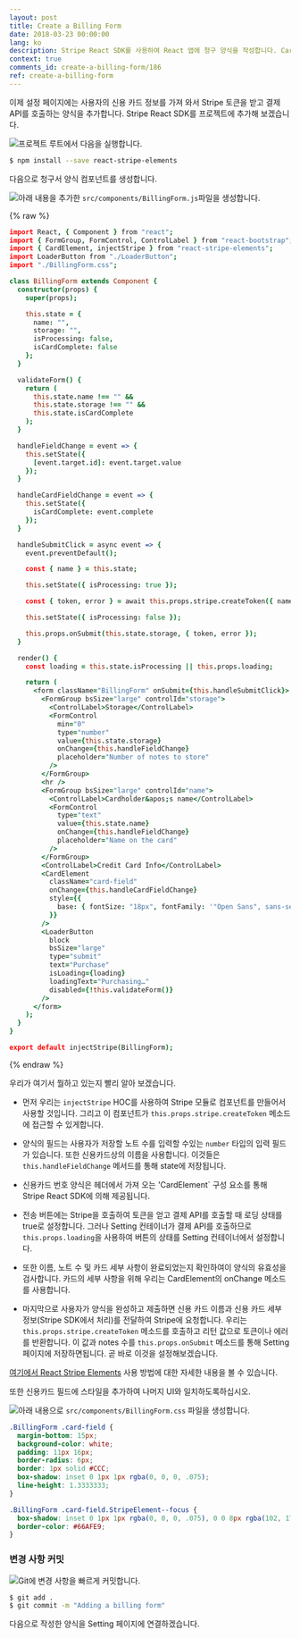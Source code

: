 ```yaml
---
layout: post
title: Create a Billing Form
date: 2018-03-23 00:00:00
lang: ko
description: Stripe React SDK를 사용하여 React 앱에 청구 양식을 작성합니다. CardElement를 사용하여 사용자가 신용 카드 세부 정보를 입력하도록하고 createToken 메소드를 호출하여 serverless billing API에 전달할 수있는 토큰을 생성합니다. 
context: true
comments_id: create-a-billing-form/186
ref: create-a-billing-form
---
```


이제 설정 페이지에는 사용자의 신용 카드 정보를 가져 와서 Stripe 토큰을 받고 결제 API를 호출하는 양식을 추가합니다. Stripe React SDK를 프로젝트에 추가해 보겠습니다.

<img class="code-marker" src="/assets/s.png" />프로젝트 루트에서 다음을 실행합니다.

``` bash
$ npm install --save react-stripe-elements
```

다음으로 청구서 양식 컴포넌트를 생성합니다.

<img class="code-marker" src="/assets/s.png" />아래 내용을 추가한 `src/components/BillingForm.js`파일을 생성합니다.

{% raw %}
``` coffee
import React, { Component } from "react";
import { FormGroup, FormControl, ControlLabel } from "react-bootstrap";
import { CardElement, injectStripe } from "react-stripe-elements";
import LoaderButton from "./LoaderButton";
import "./BillingForm.css";

class BillingForm extends Component {
  constructor(props) {
    super(props);

    this.state = {
      name: "",
      storage: "",
      isProcessing: false,
      isCardComplete: false
    };
  }

  validateForm() {
    return (
      this.state.name !== "" &&
      this.state.storage !== "" &&
      this.state.isCardComplete
    );
  }

  handleFieldChange = event => {
    this.setState({
      [event.target.id]: event.target.value
    });
  }

  handleCardFieldChange = event => {
    this.setState({
      isCardComplete: event.complete
    });
  }

  handleSubmitClick = async event => {
    event.preventDefault();

    const { name } = this.state;

    this.setState({ isProcessing: true });

    const { token, error } = await this.props.stripe.createToken({ name });

    this.setState({ isProcessing: false });

    this.props.onSubmit(this.state.storage, { token, error });
  }

  render() {
    const loading = this.state.isProcessing || this.props.loading;

    return (
      <form className="BillingForm" onSubmit={this.handleSubmitClick}>
        <FormGroup bsSize="large" controlId="storage">
          <ControlLabel>Storage</ControlLabel>
          <FormControl
            min="0"
            type="number"
            value={this.state.storage}
            onChange={this.handleFieldChange}
            placeholder="Number of notes to store"
          />
        </FormGroup>
        <hr />
        <FormGroup bsSize="large" controlId="name">
          <ControlLabel>Cardholder&apos;s name</ControlLabel>
          <FormControl
            type="text"
            value={this.state.name}
            onChange={this.handleFieldChange}
            placeholder="Name on the card"
          />
        </FormGroup>
        <ControlLabel>Credit Card Info</ControlLabel>
        <CardElement
          className="card-field"
          onChange={this.handleCardFieldChange}
          style={{
            base: { fontSize: "18px", fontFamily: '"Open Sans", sans-serif' }
          }}
        />
        <LoaderButton
          block
          bsSize="large"
          type="submit"
          text="Purchase"
          isLoading={loading}
          loadingText="Purchasing…"
          disabled={!this.validateForm()}
        />
      </form>
    );
  }
}

export default injectStripe(BillingForm);
```
{% endraw %}

우리가 여기서 뭘하고 있는지 빨리 알아 보겠습니다.

- 먼저 우리는 `injectStripe` HOC를 사용하여 Stripe 모듈로 컴포넌트를 만들어서 사용할 것입니다. 그리고 이 컴포넌트가 `this.props.stripe.createToken` 메소드에 접근할 수 있게합니다.

- 양식의 필드는 사용자가 저장할 노트 수를 입력할 수있는 `number` 타입의 입력 필드가 있습니다. 또한 신용카드상의 이름을 사용합니다. 이것들은 `this.handleFieldChange` 메서드를 통해 state에 저장됩니다.

- 신용카드 번호 양식은 헤더에서 가져 오는 'CardElement` 구성 요소를 통해 Stripe React SDK에 의해 제공됩니다.

- 전송 버튼에는 Stripe을 호출하여 토큰을 얻고 결제 API를 호출할 때 로딩 상태를 true로 설정합니다. 그러나 Setting 컨테이너가 결제 API를 호출하므로 `this.props.loading`을 사용하여 버튼의 상태를 Setting 컨테이너에서 설정합니다.

- 또한 이름, 노트 수 및 카드 세부 사항이 완료되었는지 확인하여이 양식의 유효성을 검사합니다. 카드의 세부 사항을 위해 우리는 CardElement의 onChange 메소드를 사용합니다.

- 마지막으로 사용자가 양식을 완성하고 제출하면 신용 카드 이름과 신용 카드 세부 정보(Stripe SDK에서 처리)를 전달하여 Stripe에 요청합니다. 우리는 `this.props.stripe.createToken` 메소드를 호출하고 리턴 값으로 토큰이나 에러를 반환합니다. 이 값과 notes 수를 `this.props.onSubmit` 메소드를 통해 Setting 페이지에 저장하면됩니다. 곧 바로 이것을 설정해보겠습니다.

[여기에서 React Stripe Elements](https://github.com/stripe/react-stripe-elements) 사용 방법에 대한 자세한 내용을 볼 수 있습니다.

또한 신용카드 필드에 스타일을 추가하여 나머지 UI와 일치하도록하십시오.

<img class="code-marker" src="/assets/s.png" />아래 내용으로 `src/components/BillingForm.css` 파일을 생성합니다.

``` css
.BillingForm .card-field {
  margin-bottom: 15px;
  background-color: white;
  padding: 11px 16px;
  border-radius: 6px;
  border: 1px solid #CCC;
  box-shadow: inset 0 1px 1px rgba(0, 0, 0, .075);
  line-height: 1.3333333;
}

.BillingForm .card-field.StripeElement--focus {
  box-shadow: inset 0 1px 1px rgba(0, 0, 0, .075), 0 0 8px rgba(102, 175, 233, .6);
  border-color: #66AFE9;
}
```

### 변경 사항 커밋

<img class="code-marker" src="/assets/s.png" />Git에 변경 사항을 빠르게 커밋합니다.

``` bash
$ git add .
$ git commit -m "Adding a billing form"
```

다음으로 작성한 양식을 Setting 페이지에 연결하겠습니다.

